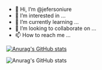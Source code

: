 - 👋 Hi, I’m @jefersoniure
- 👀 I’m interested in ...
- 🌱 I’m currently learning ...
- 💞️ I’m looking to collaborate on ...
- 📫 How to reach me ...

<!---
mrjefersoniure/mrjefersoniure is a ✨ special ✨ repository because its `README.md` (this file) appears on your GitHub profile.
You can click the Preview link to take a look at your changes.
--->
[![Anurag's GitHub stats](https://github-readme-stats.vercel.app/apimrjefersoniure=anuraghazra)](https://github.com/anuraghazra/github-readme-stats)


![Anurag's GitHub stats](https://github-readme-stats.vercel.app/apimrjefersoniure=anuraghazra&hide=contribs,prs)
